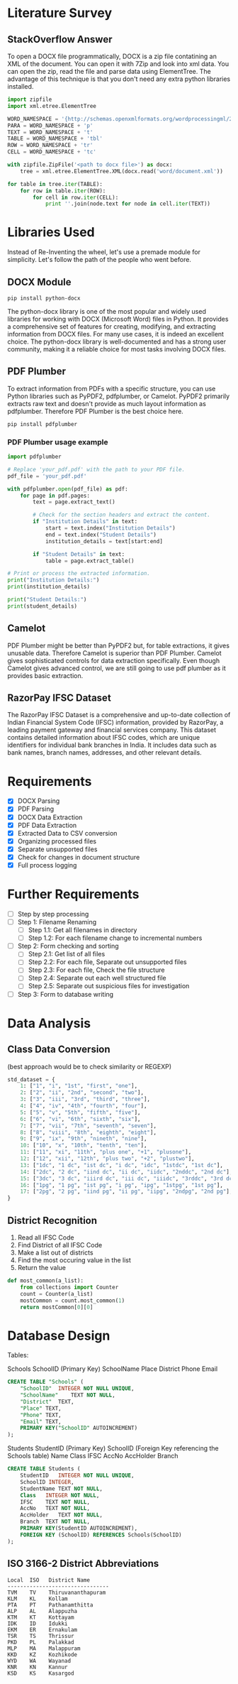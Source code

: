 # Literature Survey

## StackOverflow Answer
To open a DOCX file programmatically, DOCX is a zip file contatining an XML of the document.
You can open it with 7Zip and look into xml data.
You can open the zip, read the file and parse data using ElementTree.
The advantage of this technique is that you don't need any extra python libraries installed.
```py
import zipfile
import xml.etree.ElementTree

WORD_NAMESPACE = '{http://schemas.openxmlformats.org/wordprocessingml/2006/main}'
PARA = WORD_NAMESPACE + 'p'
TEXT = WORD_NAMESPACE + 't'
TABLE = WORD_NAMESPACE + 'tbl'
ROW = WORD_NAMESPACE + 'tr'
CELL = WORD_NAMESPACE + 'tc'

with zipfile.ZipFile('<path to docx file>') as docx:
    tree = xml.etree.ElementTree.XML(docx.read('word/document.xml'))

for table in tree.iter(TABLE):
    for row in table.iter(ROW):
        for cell in row.iter(CELL):
            print ''.join(node.text for node in cell.iter(TEXT))
```

# Libraries Used
Instead of Re-Inventing the wheel, let's use a premade module for simplicity.
Let's follow the path of the people who went before.

## DOCX Module
```
pip install python-docx
```
The python-docx library is one of the most popular and widely used libraries for working with DOCX (Microsoft Word) files in Python. It provides a comprehensive set of features for creating, modifying, and extracting information from DOCX files. For many use cases, it is indeed an excellent choice.
The python-docx library is well-documented and has a strong user community, making it a reliable choice for most tasks involving DOCX files.

## PDF Plumber
To extract information from PDFs with a specific structure, you can use Python libraries such as PyPDF2, pdfplumber, or Camelot. PyPDF2 primarily extracts raw text and doesn't provide as much layout information as pdfplumber. Therefore PDF Plumber is the best choice here.
```
pip install pdfplumber
```
### PDF Plumber usage example
```py
import pdfplumber

# Replace 'your_pdf.pdf' with the path to your PDF file.
pdf_file = 'your_pdf.pdf'

with pdfplumber.open(pdf_file) as pdf:
    for page in pdf.pages:
        text = page.extract_text()

        # Check for the section headers and extract the content.
        if "Institution Details" in text:
            start = text.index("Institution Details")
            end = text.index("Student Details")
            institution_details = text[start:end]

        if "Student Details" in text:
            table = page.extract_table()

# Print or process the extracted information.
print("Institution Details:")
print(institution_details)

print("Student Details:")
print(student_details)
```

## Camelot
PDF Plumber might be better than PyPDF2 but, for table extractions, it gives unusable data.
Therefore Camelot is superior than PDF Plumber.
Camelot gives sophisticated controls for data extraction specifically.
Even though Camelot gives advanced control, we are still going to use pdf plumber as it provides basic extraction.

## RazorPay IFSC Dataset
The RazorPay IFSC Dataset is a comprehensive and up-to-date collection of Indian Financial System Code (IFSC) information, provided by RazorPay, a leading payment gateway and financial services company. This dataset contains detailed information about IFSC codes, which are unique identifiers for individual bank branches in India. It includes data such as bank names, branch names, addresses, and other relevant details.

# Requirements
- [x] DOCX Parsing
- [x] PDF Parsing
- [x] DOCX Data Extraction
- [x] PDF Data Extraction
- [x] Extracted Data to CSV conversion
- [x] Organizing processed files
- [x] Separate unsupported files
- [x] Check for changes in document structure
- [x] Full process logging

# Further Requirements
- [ ] Step by step processing
- [ ] Step 1: Filename Renaming
    - [ ] Step 1.1: Get all filenames in directory
    - [ ] Step 1.2: For each filename change to incremental numbers
- [ ] Step 2: Form checking and sorting
    - [ ] Step 2.1: Get list of all files
    - [ ] Step 2.2: For each file, Separate out unsupported files
    - [ ] Step 2.3: For each file, Check the file structure
    - [ ] Step 2.4: Separate out each well structured file
    - [ ] Step 2.5: Separate out suspicious files for investigation
- [ ] Step 3: Form to database writing

# Data Analysis

## Class Data Conversion
(best approach would be to check similarity or REGEXP)

```py
std_dataset = {
    1: ["1", "i", "1st", "first", "one"],
    2: ["2", "ii", "2nd", "second", "two"],
    3: ["3", "iii", "3rd", "third", "three"],
    4: ["4", "iv", "4th", "fourth", "four"],
    5: ["5", "v", "5th", "fifth", "five"],
    6: ["6", "vi", "6th", "sixth", "six"],
    7: ["7", "vii", "7th", "seventh", "seven"],
    8: ["8", "viii", "8th", "eighth", "eight"],
    9: ["9", "ix", "9th", "nineth", "nine"],
    10: ["10", "x", "10th", "tenth", "ten"],
    11: ["11", "xi", "11th", "plus one", "+1", "plusone"],
    12: ["12", "xii", "12th", "plus two", "+2", "plustwo"],
    13: ["1dc", "1 dc", "ist dc", "i dc", "idc", "1stdc", "1st dc"],
    14: ["2dc", "2 dc", "iind dc", "ii dc", "iidc", "2nddc", "2nd dc"],
    15: ["3dc", "3 dc", "iiird dc", "iii dc", "iiidc", "3rddc", "3rd dc"],
    16: ["1pg", "1 pg", "ist pg", "i pg", "ipg", "1stpg", "1st pg"],
    17: ["2pg", "2 pg", "iind pg", "ii pg", "iipg", "2ndpg", "2nd pg"],
}
```

## District Recognition
1. Read all IFSC Code
2. Find District of all IFSC Code
3. Make a list out of districts
4. Find the most occuring value in the list
5. Return the value

```py
def most_common(a_list):
    from collections import Counter
    count = Counter(a_list)
    mostCommon = count.most_common(1)
    return mostCommon[0][0]
```

# Database Design
Tables:

Schools
    SchoolID (Primary Key)
    SchoolName
    Place
    District
    Phone
    Email

```sql
CREATE TABLE "Schools" (
	"SchoolID"	INTEGER NOT NULL UNIQUE,
	"SchoolName"	TEXT NOT NULL,
	"District"	TEXT,
	"Place"	TEXT,
	"Phone"	TEXT,
	"Email"	TEXT,
	PRIMARY KEY("SchoolID" AUTOINCREMENT)
);
```

Students
    StudentID (Primary Key)
    SchoolID (Foreign Key referencing the Schools table)
    Name
    Class
    IFSC
    AccNo
    AccHolder
    Branch

```sql
CREATE TABLE Students (
	StudentID	INTEGER NOT NULL UNIQUE,
	SchoolID INTEGER,
	StudentName	TEXT NOT NULL,
	Class	INTEGER NOT NULL,
	IFSC	TEXT NOT NULL,
	AccNo	TEXT NOT NULL,
	AccHolder	TEXT NOT NULL,
	Branch	TEXT NOT NULL,
	PRIMARY KEY(StudentID AUTOINCREMENT),
	FOREIGN KEY (SchoolID) REFERENCES Schools(SchoolID)
);
```

## ISO 3166-2 District Abbreviations
```
Local  ISO   District Name
--------------------------------
TVM    TV    Thiruvananthapuram
KLM    KL    Kollam
PTA    PT    Pathanamthitta
ALP    AL    Alappuzha
KTM    KT    Kottayam
IDK    ID    Idukki
EKM    ER    Ernakulam
TSR    TS    Thrissur
PKD    PL    Palakkad
MLP    MA    Malappuram
KKD    KZ    Kozhikode
WYD    WA    Wayanad
KNR    KN    Kannur
KSD    KS    Kasargod
```

